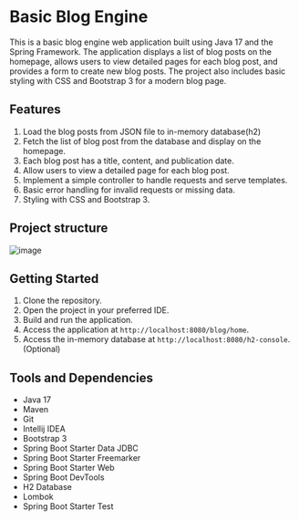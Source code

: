 # Basic Blog Engine

This is a basic blog engine web application built using Java 17 and the Spring Framework. The application displays a list of blog posts on the homepage, allows users to view detailed pages for each blog post, and provides a form to create new blog posts. The project also includes basic styling with CSS and Bootstrap 3 for a modern blog page.

## Features

1. Load the blog posts from JSON file to in-memory database(h2)
2. Fetch the list of blog post from the database and display on the homepage.
3. Each blog post has a title, content, and publication date.
4. Allow users to view a detailed page for each blog post.
5. Implement a simple controller to handle requests and serve templates.
6. Basic error handling for invalid requests or missing data.
7. Styling with CSS and Bootstrap 3.

## Project structure
![image](https://github.com/apaulurbiztondo/blog-engine/assets/19607548/c1907fa3-db51-4f7c-948a-9484e4bfccbb)


## Getting Started

1. Clone the repository.
2. Open the project in your preferred IDE.
3. Build and run the application.
4. Access the application at `http://localhost:8080/blog/home`.
5. Access the in-memory database at `http://localhost:8080/h2-console`.(Optional)

## Tools and Dependencies

- Java 17
- Maven
- Git
- Intellij IDEA
- Bootstrap 3
- Spring Boot Starter Data JDBC
- Spring Boot Starter Freemarker
- Spring Boot Starter Web
- Spring Boot DevTools
- H2 Database
- Lombok
- Spring Boot Starter Test
